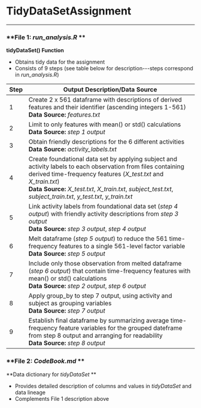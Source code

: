 # **TidyDataSetAssignment**
***

### **File 1:  *run_analysis.R* ** 

**tidyDataSet() Function**

* Obtains tidy data for the assignment  
* Consists of 9 steps (see table below for description---steps correspond in *run_analysis.R*)  

Step  |   Output Description/Data Source
------|----------------------------------
1     |   Create 2 x 561 dataframe with descriptions of derived features and their identifier (ascending integers 1-561)<br>**Data Source:**  *features.txt*
2     |   Limit to only features with mean() or std() calculations<br>**Data Source:**  *step 1 output*
3     |   Obtain friendly descriptions for the 6 different activities<br>**Data Source:**  *activity_labels.txt*
4     |   Create foundational data set by applying subject and activity labels to each observation from files containing derived time-frequency features (*X_test.txt* and *X_train.txt*)<br>**Data Source:**  *X_test.txt*, *X_train.txt*, *subject_test.txt*,<br>*subject_train.txt*, *y_test.txt*, *y_train.txt*
5     |   Link activity labels from foundational data set (*step 4 output*) with friendly activity descriptions from *step 3 output*<br>**Data Source:**  *step 3 output*, *step 4 output*
6     |   Melt dataframe (*step 5 output*) to reduce the 561 time-frequency features to a single 561-level factor variable<br>**Data Source:**  *step 5 output*
7     |   Include only those observation from melted dataframe (*step 6 output*) that contain time-frequency features with mean() or std() calculations<br>**Data Source:** *step 2 output*, *step 6 output*
8     |   Apply group_by to step 7 output, using activity and subject as grouping variables<br>**Data Source:**  *step 7 output*
9     |   Establish final dataframe by summarizing average time-frequency feature variables for the grouped dateframe from step 8 output and arranging for readability<br>**Data Source:** *step 8 output*



### **File 2:  *CodeBook.md* ** 

**Data dictionary for *tidyDataSet* **

* Provides detailed description of columns and values in *tidyDataSet* and data lineage
* Complements File 1 description above  


